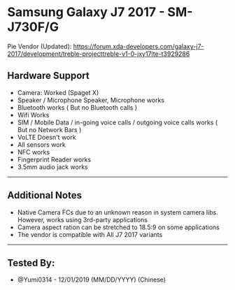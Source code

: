 # Samsung Galaxy J7 2017 - SM-J730F/G
Pie Vendor (Updated):
https://forum.xda-developers.com/galaxy-j7-2017/development/treble-projecttreble-v1-0-jxy17lte-t3929286
 ## Hardware Support
 * Camera: 
Worked (Spaget X)
 * Speaker / Microphone
Speaker, Microphone works
 * Bluetooth
works ( But no Bluetooth calls )
 * Wifi
Works
 * SIM / Mobile Data / in-going voice calls / outgoing voice calls
works ( But no Network Bars )
 * VoLTE
Doesn't work
* All sensors
work
 * NFC
works
 * Fingerprint Reader
works
 * 3.5mm audio jack
works
 ***
## Additional Notes
* Native Camera FCs due to an unknown reason in system camera libs. However, works using 3rd-party applications
* Camera aspect ration can be stretched to 18.5:9 on some applications
* The vendor is compatible with All J7 2017 variants
 ***

 ## Tested By:
* @Yumi0314 - 12/01/2019 (MM/DD/YYYY) (Chinese)
